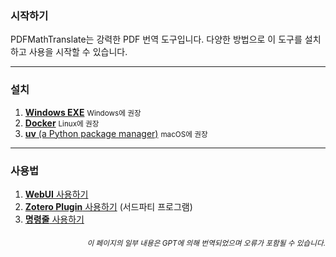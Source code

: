 ### 시작하기

PDFMathTranslate는 강력한 PDF 번역 도구입니다. 다양한 방법으로 이 도구를 설치하고 사용을 시작할 수 있습니다.

---

### 설치

1. [**Windows EXE**](./INSTALLATION_winexe.md) <small>Windows에 권장</small>
2. [**Docker**](./INSTALLATION_docker.md) <small>Linux에 권장</small>
3. [**uv** (a Python package manager)](./INSTALLATION_uv.md) <small>macOS에 권장</small>

---

### 사용법

1. [**WebUI** 사용하기](./USAGE_webui.md)
2. [**Zotero Plugin** 사용하기](https://github.com/guaguastandup/zotero-pdf2zh) (서드파티 프로그램)
3. [**명령줄** 사용하기](./USAGE_commandline.md)

<div align="right"> 
<h6><small>이 페이지의 일부 내용은 GPT에 의해 번역되었으며 오류가 포함될 수 있습니다.</small></h6>